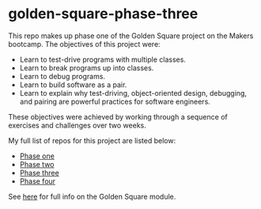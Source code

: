 # golden-square-phase-three

This repo makes up phase one of the Golden Square project on the Makers bootcamp. The objectives of this project were:

- Learn to test-drive programs with multiple classes.
- Learn to break programs up into classes.
- Learn to debug programs.
- Learn to build software as a pair.
- Learn to explain why test-driving, object-oriented design, debugging, and pairing are powerful practices for software engineers.

These objectives were achieved by working through a sequence of exercises and challenges over two weeks.

My full list of repos for this project are listed below:
- [Phase one](https://github.com/atcq9876/golden-square-phase-one)
- [Phase two](https://github.com/atcq9876/golden-square-phase-two)
- [Phase three](https://github.com/atcq9876/golden-square-phase-three)
- [Phase four](https://github.com/atcq9876/golden-square-phase-four)

See [here](https://github.com/makersacademy/golden-square) for full info on the Golden Square module.
